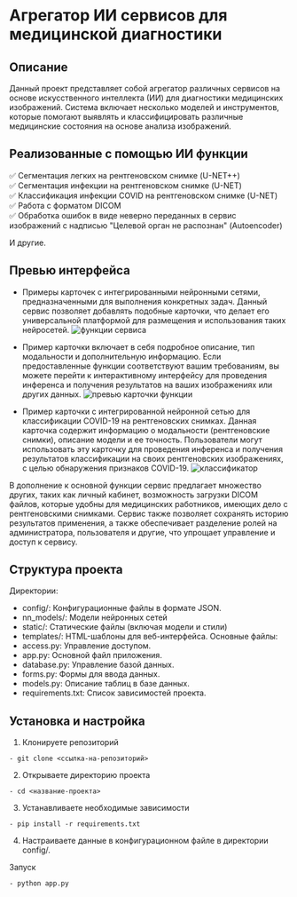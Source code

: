 # Агрегатор ИИ сервисов для медицинской диагностики

## Описание
Данный проект представляет собой агрегатор различных сервисов на основе искусственного интеллекта (ИИ) для диагностики медицинских изображений. Система включает несколько моделей и инструментов, которые помогают выявлять и классифицировать различные медицинские состояния на основе анализа изображений.

## Реализованные с помощью ИИ функции

✅ Сегментация легких на рентгеновском снимке (U-NET++)<br>
✅ Сегментация инфекции на рентгеновском снимке (U-NET)<br>
✅ Классификация инфекции COVID на рентгеновском снимке (U-NET)<br>
✅ Работа с форматом DICOM<br>
✅ Обработка ошибок в виде неверно переданных в сервис изображений с надписью "Целевой орган не распознан" (Autoencoder)

И другие. 

## Превью интерфейса 
- Примеры карточек с интегрированными нейронными сетями, предназначенными для выполнения конкретных задач. Данный сервис позволяет добавлять подобные карточки, что делает его универсальной платформой для размещения и использования таких нейросетей.
![функции сервиса](https://github.com/VadimKirillov/AI-med-service/assets/128606792/c213c873-9a43-44e5-a30b-e6b516938608)

- Пример карточки включает в себя подробное описание, тип модальности и дополнительную информацию. Если предоставленные функции соответствуют вашим требованиям, вы можете перейти к интерактивному интерфейсу для проведения инференса и получения результатов на ваших изображениях или других данных.
![превью карточки функции](https://github.com/VadimKirillov/AI-med-service/assets/128606792/f0a59f02-4db8-43ac-b4b7-91493d831146)

- Пример карточки с интегрированной нейронной сетью для классификации COVID-19 на рентгеновских снимках. Данная карточка содержит информацию о модальности (рентгеновские снимки), описание модели и ее точность. Пользователи могут использовать эту карточку для проведения инференса и получения результатов классификации на своих рентгеновских изображениях, с целью обнаружения признаков COVID-19. 
![классификатор](https://github.com/VadimKirillov/AI-med-service/assets/128606792/a6a93252-e998-4524-b8f5-0007f73df7f8)


В дополнение к основной функции сервис предлагает множество других, таких как личный кабинет, возможность загрузки DICOM файлов, которые удобны для медицинских работников, имеющих дело с рентгеновскими снимками. Сервис также позволяет сохранять историю результатов применения, а также обеспечивает разделение ролей на администратора, пользователя и другие, что упрощает управление и доступ к сервису.

## Структура проекта
Директории:
- config/: Конфигурационные файлы в формате JSON.
- nn_models/: Модели нейронных сетей
- static/: Статические файлы (включая модели и стили)
- templates/: HTML-шаблоны для веб-интерфейса.
Основные файлы:
- access.py: Управление доступом.
- app.py: Основной файл приложения.
- database.py: Управление базой данных.
- forms.py: Формы для ввода данных.
- models.py: Описание таблиц в базе данных.
- requirements.txt: Список зависимостей проекта.

## Установка и настройка
1) Клонируете репозиторий
```
- git clone <ссылка-на-репозиторий>
```
2) Открываете директорию проекта
```
- cd <название-проекта>
```
3) Устанавливаете необходимые зависимости
```
- pip install -r requirements.txt
```
4) Настраиваете данные в конфигурационном файле в директории config/.

Запуск
```
- python app.py
```
